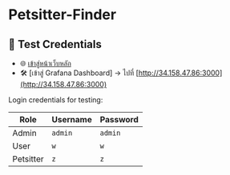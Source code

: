 # Petsitter-Finder

## 🔐 Test Credentials

- 🌐 [เข้าสู่หน้าเว็บหลัก](http://34.158.47.86/home/)
- 🛠️ [เข้าสู่ Grafana Dashboard] → ไปที่ [http://34.158.47.86:3000](http://34.158.47.86:3000)

Login credentials for testing:

| Role       | Username       | Password       |
|------------|----------------|----------------|
| Admin      | `admin` | `admin`     |
| User       | `w`  | `w`      |
| Petsitter      | `z` | `z`     |
